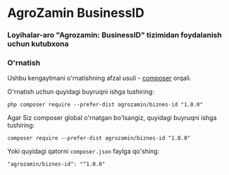 # AgroZamin BusinessID


### Loyihalar-aro "Agrozamin: BusinessID" tizimidan foydalanish uchun kutubxona

### O'rnatish

Ushbu kengaytmani o'rnatishning afzal usuli - [composer](http://getcomposer.org/download/) orqali.

O'rnatish uchun quyidagi buyruqni ishga tushiring:

```
php composer require --prefer-dist agrozamin/biznes-id "1.0.0"
```

Agar Siz composer global o'rnatgan bo'lsangiz, quyidagi buyruqni ishga tushiring:

```
composer require --prefer-dist agrozamin/biznes-id "1.0.0"
```

Yoki quyidagi qatorni `composer.json` faylga qo'shing:

```
"agrozamin/biznes-id": "^1.0.0"
```